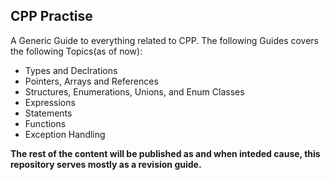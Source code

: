 ## CPP Practise
A Generic Guide to everything related to CPP. The following Guides covers the following Topics(as of now): 
- Types and Declrations
- Pointers, Arrays and References
- Structures, Enumerations, Unions, and Enum Classes
- Expressions
- Statements
- Functions
- Exception Handling

**The rest of the content will be published as and when inteded cause, this repository serves mostly as a revision guide.**
